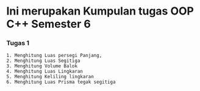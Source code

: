 # Ini merupakan Kumpulan tugas OOP C++ Semester 6

### Tugas 1

```
1. Menghitung Luas persegi Panjang,
2. Menghitung Luas Segitiga
3. Menghitung Volume Balok
4. Menghitung Luas Lingkaran
5. Menghitung Keliling lingkaran
6. Menghitung Luas Prisma tegak segitiga
```
